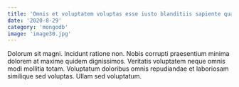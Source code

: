 ```yaml
---
title: 'Omnis et voluptatem voluptas esse iusto blanditiis sapiente quaerat quia.'
date: '2020-8-29'
category: 'mongodb'
image: 'image30.jpg'
---
```


Dolorum sit magni. Incidunt ratione non. Nobis corrupti praesentium minima dolorem at maxime quidem dignissimos. Veritatis voluptatem neque omnis modi mollitia totam. Voluptatum doloribus omnis repudiandae et laboriosam similique sed voluptas. Ullam sed voluptatum.
